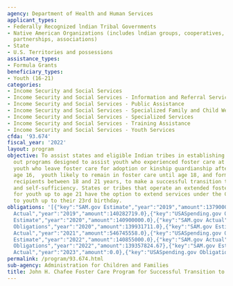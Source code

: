 ```yaml
---
agency: Department of Health and Human Services
applicant_types:
- Federally Recognized lndian Tribal Governments
- Native American Organizations (includes lndian groups, cooperatives, corporations,
  partnerships, associations)
- State
- U.S. Territories and possessions
assistance_types:
- Formula Grants
beneficiary_types:
- Youth (16-21)
categories:
- Income Security and Social Services
- Income Security and Social Services - Information and Referral Services
- Income Security and Social Services - Public Assistance
- Income Security and Social Services - Specialized Family and Child Welfare Services
- Income Security and Social Services - Specialized Services
- Income Security and Social Services - Training Assistance
- Income Security and Social Services - Youth Services
cfda: '93.674'
fiscal_year: '2022'
layout: program
objective: To assist states and eligible Indian tribes in establishing and carrying
  out programs designed to assist youth who experienced foster care at age 14 or older,
  youth who leave foster care for adoption or kinship guardianship after attaining
  age 16,  youth likely to remain in foster care until age 18, and former foster care
  recipients between 18 and 21 years, to make a successful transition to adulthood
  and self-sufficiency. States or tribes that operate an extended foster care program
  for youth up to age 21 have the option to extend services under the Chafee program
  to youth up to their 23rd birthday.
obligations: '[{"key":"SAM.gov Estimate","year":"2019","amount":137900000.0},{"key":"SAM.gov
  Actual","year":"2019","amount":140282719.0},{"key":"USASpending.gov Obligations","year":"2019","amount":137890088.0},{"key":"SAM.gov
  Estimate","year":"2020","amount":140900000.0},{"key":"SAM.gov Actual","year":"2020","amount":140855000.0},{"key":"USASpending.gov
  Obligations","year":"2020","amount":139931711.0},{"key":"SAM.gov Estimate","year":"2021","amount":492909359.0},{"key":"SAM.gov
  Actual","year":"2021","amount":546745558.0},{"key":"USASpending.gov Obligations","year":"2021","amount":484307084.07},{"key":"SAM.gov
  Estimate","year":"2022","amount":140855000.0},{"key":"SAM.gov Actual","year":"2022","amount":144968791.0},{"key":"USASpending.gov
  Obligations","year":"2022","amount":139357824.67},{"key":"SAM.gov Estimate","year":"2023","amount":140855000.0},{"key":"SAM.gov
  Actual","year":"2023","amount":0.0},{"key":"USASpending.gov Obligations","year":"2023","amount":90062398.91}]'
permalink: /program/93.674.html
sub-agency: Administration for Children and Families
title: John H. Chafee Foster Care Program for Successful Transition to Adulthood
---
```

